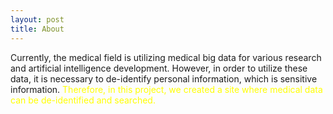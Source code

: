 ```yaml
---
layout: post
title: About
---
```


Currently, the medical field is utilizing medical big data for various research and artificial intelligence development. However, in order to utilize these data, it is necessary to de-identify personal information, which is sensitive information. <span style="color:yellow;">Therefore, in this project, we created a site where medical data can be de-identified and searched.</span>

